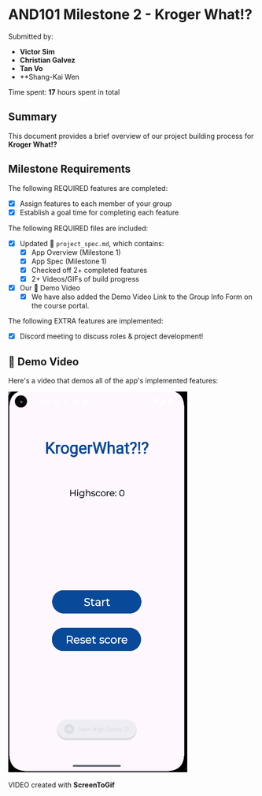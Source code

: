 <!-- (This is a comment) INSTRUCTIONS: Go through this page and fill out any **bolded** entries with their correct values.-->

# AND101 Milestone 2 - **Kroger What!?**

Submitted by:
- **Victor Sim**
- **Christian Galvez**
- **Tan Vo**
- **Shang-Kai Wen

Time spent: **17** hours spent in total

## Summary

This document provides a brief overview of our project building process for **Kroger What!?**

## Milestone Requirements

<!-- Please be sure to change the [ ] to [x] for any features you completed.  If a feature is not checked [x], you might miss the points for that item! -->

The following REQUIRED features are completed:

- [X] Assign features to each member of your group
- [X] Establish a goal time for completing each feature

The following REQUIRED files are included:

- [X] Updated 📄 `project_spec.md`, which contains:
  - [X] App Overview (Milestone 1)
  - [X] App Spec (Milestone 1)
  - [X] Checked off 2+ completed features
  - [X] 2+ Videos/GIFs of build progress

- [X] Our 🎥 Demo Video
  - [X] We have also added the Demo Video Link to the Group Info Form on the course portal.

The following EXTRA features are implemented:

- [X] Discord meeting to discuss roles & project development!

## 🎥 Demo Video

Here's a video that demos all of the app's implemented features:

<img src='krogerwhat_demofinal.gif' title='Video Demo' width='' alt='Video Demo' />

VIDEO created with **ScreenToGif**